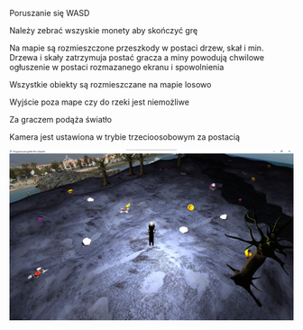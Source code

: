 Poruszanie się WASD

Należy zebrać wszyskie monety aby skończyć grę

Na mapie są rozmieszczone przeszkody w postaci drzew, skał i min. Drzewa i skały zatrzymuja postać gracza a miny powodują chwilowe ogłuszenie w postaci rozmazanego ekranu i spowolnienia

Wszystkie obiekty są rozmieszczane na mapie losowo

Wyjście poza mape czy do rzeki jest niemożliwe

Za graczem podąża światło

Kamera jest ustawiona w trybie trzecioosobowym za postacią

![xd](wglad.png)